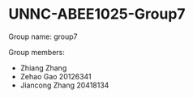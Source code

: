 # UNNC-ABEE1025-Group7

Group name: group7

Group members:
- Zhiang Zhang
- Zehao Gao 20126341
- Jiancong Zhang 20418134